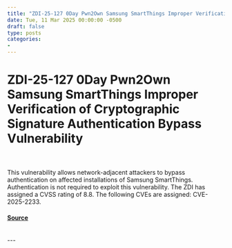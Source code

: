 ```yaml
---
title: "ZDI-25-127 0Day Pwn2Own Samsung SmartThings Improper Verification of Cryptographic Signature Authentication Bypass Vulnerability"
date: Tue, 11 Mar 2025 00:00:00 -0500
draft: false
type: posts
categories: 
- 
---
```

# ZDI-25-127 0Day Pwn2Own Samsung SmartThings Improper Verification of Cryptographic Signature Authentication Bypass Vulnerability

<br/>

<br/>
This vulnerability allows network-adjacent attackers to bypass authentication on affected installations of Samsung SmartThings. Authentication is not required to exploit this vulnerability. The ZDI has assigned a CVSS rating of 8.8. The following CVEs are assigned: CVE-2025-2233.

#### [Source](http://www.zerodayinitiative.com/advisories/ZDI-25-127/)

<br/>
---
